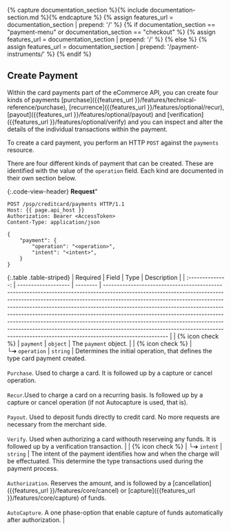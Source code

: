 {% capture documentation_section %}{% include documentation-section.md %}{%
endcapture %}
{% assign features_url = documentation_section | prepend: '/' %}
{% if documentation_section == "payment-menu" or documentation_section ==
"checkout" %}
    {% assign features_url = documentation_section | prepend: '/' %} 
{% else %}
    {% assign features_url = documentation_section | prepend: '/payment-instruments/' %} 
{% endif %}

## Create Payment

Within the card payments part of the eCommerce API, you can create four kinds
of payments [purchase]({{features_url }}/features/technical-reference/purchase), [recurrence]({{features_url }}/features/optional/recur), [payout]({{features_url }}/features/optional/payout)
and [verification]({{features_url }}/features/optional/verify) and you can inspect and alter the details of the
individual transactions within the payment.

To create a card payment, you perform an HTTP `POST` against the `payments`
resource.

There are four different kinds of payment that can be created. These are
identified with the value of the `operation` field. Each kind are documented
in their own section below.

{:.code-view-header}
**Request**"

```http
POST /psp/creditcard/payments HTTP/1.1
Host: {{ page.api_host }}
Authorization: Bearer <AccessToken>
Content-Type: application/json

{
    "payment": {
        "operation": "<operation>",
        "intent": "<intent>",
    }
}
```

{:.table .table-striped}
|     Required     | Field               | Type     | Description                                                                                                                                                                                                                                                                                                                                                                                                                                                                                                                                                                               |
| :--------------: | ------------------- | -------- | ----------------------------------------------------------------------------------------------------------------------------------------------------------------------------------------------------------------------------------------------------------------------------------------------------------------------------------------------------------------------------------------------------------------------------------------------------------------------------------------------------------------------------------------------------------------------------------------- |
| {% icon check %} | `payment`           | `object` | The `payment` object.                                                                                                                                                                                                                                                                                                                                                                                                                                                                                                                                                                 |
| {% icon check %} | └➔&nbsp;`operation` | `string` | Determines the initial operation, that defines the type card payment created.<br> <br> `Purchase`. Used to charge a card. It is followed up by a capture or cancel operation.<br> <br> `Recur`.Used to charge a card on a recurring basis. Is followed up by a capture or cancel operation (if not Autocapture is used, that is).<br> <br>`Payout`. Used to deposit funds directly to credit card. No more requests are necessary from the merchant side.<br> <br>`Verify`. Used when authorizing a card withouth reserveing any funds.  It is followed up by a verification transaction. |
| {% icon check %} | └➔&nbsp;`intent`    | `string` | The intent of the payment identifies how and when the charge will be effectuated. This determine the type transactions used during the payment process.<br> <br>`Authorization`. Reserves the amount, and is followed by a [cancellation]({{features_url }}/features/core/cancel) or [capture]({{features_url }}/features/core/capture) of funds.<br> <br>`AutoCapture`. A one phase-option that enable capture of funds automatically after authorization.                                                                                                                                                                                         |
